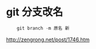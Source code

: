 # git 分支改名

<!--more-->

<div id="toc"></div>
<!-- csdn -->

```csharp
    git branch -m 原名 新
```


http://zengrong.net/post/1746.htm